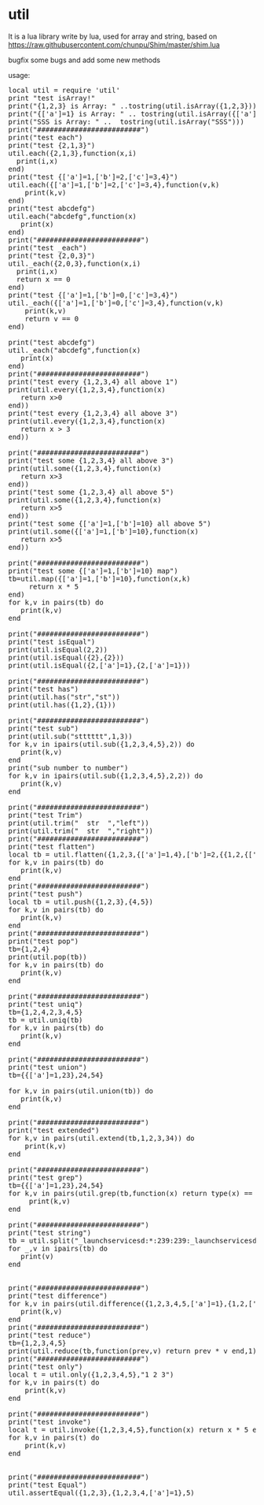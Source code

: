util
====
It is a lua library write by lua, used for array and string, based on https://raw.githubusercontent.com/chunpu/Shim/master/shim.lua

bugfix some bugs and add some new methods

usage:
<pre>
local util = require 'util'
print "test isArray!"
print("{1,2,3} is Array: " ..tostring(util.isArray({1,2,3})))
print("{['a']=1} is Array: " .. tostring(util.isArray({['a']=1})))
print("SSS is Array: " ..  tostring(util.isArray("SSS")))
print("#########################")
print("test each")
print("test {2,1,3}")
util.each({2,1,3},function(x,i)
  print(i,x)
end)
print("test {['a']=1,['b']=2,['c']=3,4}")
util.each({['a']=1,['b']=2,['c']=3,4},function(v,k)
    print(k,v)
end)
print("test abcdefg")
util.each("abcdefg",function(x)
   print(x)
end)
print("#########################")
print("test _each")
print("test {2,0,3}")
util._each({2,0,3},function(x,i)
  print(i,x)
  return x == 0
end)
print("test {['a']=1,['b']=0,['c']=3,4}")
util._each({['a']=1,['b']=0,['c']=3,4},function(v,k)
    print(k,v)
    return v == 0
end)

print("test abcdefg")
util._each("abcdefg",function(x)
   print(x)
end)
print("#########################")
print("test every {1,2,3,4} all above 1")
print(util.every({1,2,3,4},function(x)
   return x>0
end))
print("test every {1,2,3,4} all above 3")
print(util.every({1,2,3,4},function(x)
   return x > 3
end))

print("#########################")
print("test some {1,2,3,4} all above 3")
print(util.some({1,2,3,4},function(x)
   return x>3
end))
print("test some {1,2,3,4} all above 5")
print(util.some({1,2,3,4},function(x)
   return x>5
end))
print("test some {['a']=1,['b']=10} all above 5")
print(util.some({['a']=1,['b']=10},function(x)
   return x>5
end))

print("#########################")
print("test some {['a']=1,['b']=10} map")
tb=util.map({['a']=1,['b']=10},function(x,k)
     return x * 5
end)
for k,v in pairs(tb) do
   print(k,v)
end

print("#########################")
print("test isEqual")
print(util.isEqual(2,2))
print(util.isEqual({2},{2}))
print(util.isEqual({2,['a']=1},{2,['a']=1}))

print("#########################")
print("test has")
print(util.has("str","st"))
print(util.has({1,2},{1}))

print("#########################")
print("test sub")
print(util.sub("stttttt",1,3))
for k,v in ipairs(util.sub({1,2,3,4,5},2)) do
   print(k,v)
end
print("sub number to number")
for k,v in ipairs(util.sub({1,2,3,4,5},2,2)) do
   print(k,v)
end

print("#########################")
print("test Trim")
print(util.trim("  str  ","left"))
print(util.trim("  str  ","right"))
print("#########################")
print("test flatten")
local tb = util.flatten({1,2,3,{['a']=1,4},['b']=2,{{1,2,{['c']=11}}}})
for k,v in pairs(tb) do
   print(k,v)
end
print("#########################")
print("test push")
local tb = util.push({1,2,3},{4,5})
for k,v in pairs(tb) do
   print(k,v)
end
print("#########################")
print("test pop")
tb={1,2,4}
print(util.pop(tb))
for k,v in pairs(tb) do
   print(k,v)
end

print("#########################")
print("test uniq")
tb={1,2,4,2,3,4,5}
tb = util.uniq(tb)
for k,v in pairs(tb) do
   print(k,v)
end

print("#########################")
print("test union")
tb={{['a']=1,23},24,54}

for k,v in pairs(util.union(tb)) do
   print(k,v)
end

print("#########################")
print("test extended")
for k,v in pairs(util.extend(tb,1,2,3,34)) do
    print(k,v)
end

print("#########################")
print("test grep")
tb={{['a']=1,23},24,54}
for k,v in pairs(util.grep(tb,function(x) return type(x) == "number" end)) do
     print(k,v)
end

print("#########################")
print("test string")
tb = util.split("_launchservicesd:*:239:239:_launchservicesd:/var/empty:/usr/bin/false",":")
for _,v in ipairs(tb) do
   print(v)
end


print("#########################")
print("test difference")
for k,v in pairs(util.difference({1,2,3,4,5,['a']=1},{1,2,['a']=1})) do
   print(k,v)
end
print("#########################")
print("test reduce")
tb={1,2,3,4,5}
print(util.reduce(tb,function(prev,v) return prev * v end,1))
print("#########################")
print("test only")
local t = util.only({1,2,3,4,5},"1 2 3")
for k,v in pairs(t) do
    print(k,v)
end

print("#########################")
print("test invoke")
local t = util.invoke({1,2,3,4,5},function(x) return x * 5 end)
for k,v in pairs(t) do
	print(k,v)
end


print("#########################")
print("test Equal")
util.assertEqual({1,2,3},{1,2,3,4,['a']=1},5)
</pre>
